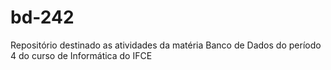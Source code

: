 # bd-242
Repositório destinado as atividades da matéria Banco de Dados do período 4 do curso de Informática do IFCE 
